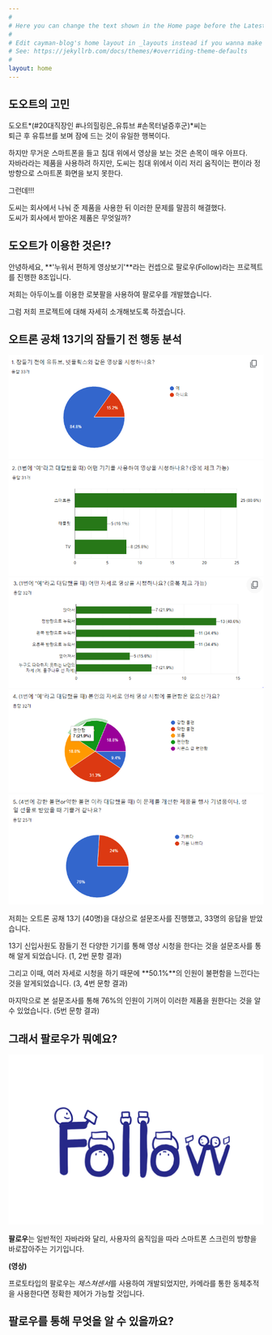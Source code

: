 ```yaml
---
#
# Here you can change the text shown in the Home page before the Latest Posts section.
#
# Edit cayman-blog's home layout in _layouts instead if you wanna make some changes
# See: https://jekyllrb.com/docs/themes/#overriding-theme-defaults
#
layout: home
---
```


## 도오트의 고민  

도오트*(#20대직장인 #나의힐링은_유튜브 #손목터널증후군)*씨는  
퇴근 후 유튜브를 보며 잠에 드는 것이 유일한 행복이다.  

하지만 무거운 스마트폰을 들고 침대 위에서 영상을 보는 것은 손목이 매우 아프다.  
자바라라는 제품을 사용하려 하지만, 도씨는 침대 위에서 이리 저리 움직이는 편이라 정방향으로 스마트폰 화면을 보지 못한다.  

그런데!!!  

도씨는 회사에서 나눠 준 제품을 사용한 뒤 이러한 문제를 말끔히 해결했다.    
도씨가 회사에서 받아온 제품은 무엇일까?  

## 도오트가 이용한 것은!?  

안녕하세요, **'누워서 편하게 영상보기'**라는 컨셉으로 팔로우(Follow)라는 프로젝트를 진행한 8조입니다.  

저희는 아두이노를 이용한 로봇팔을 사용하여 팔로우를 개발했습니다.  

그럼 저희 프로젝트에 대해 자세히 소개해보도록 하겠습니다.
  

## 오트론 공채 13기의 잠들기 전 행동 분석  


![1](./1.PNG)  
![2](./2.PNG)  
![3](./3.PNG)  
![4](./4.PNG)  
![5](./5.PNG)  


저희는 오트론 공채 13기 (40명)을 대상으로 설문조사를 진행했고, 33명의 응답을 받았습니다.  

13기 신입사원도 잠들기 전 다양한 기기를 통해 영상 시청을 한다는 것을 설문조사를 통해 알게 되었습니다. (1, 2번 문항 결과)

그리고 이때, 여러 자세로 시청을 하기 때문에 **50.1%**의 인원이 불편함을 느낀다는 것을 알게되었습니다. (3, 4번 문항 결과)  
 
마지막으로 본 설문조사를 통해 76%의 인원이 기꺼이 이러한 제품을 원한다는 것을 알 수 있었습니다. (5번 문항 결과)  


## 그래서 팔로우가 뭐예요?  

![logo](./logo.png)  

**팔로우**는 일반적인 자바라와 달리, 사용자의 움직임을 따라 스마트폰 스크린의 방향을 바로잡아주는 기기입니다.  


**(영상)**

프로토타입의 팔로우는 *제스쳐센서*를 사용하여 개발되었지만, 카메라를 통한 동체추적을 사용한다면 정확한 제어가 가능할 것입니다.  

## 팔로우를 통해 무엇을 알 수 있을까요?  

